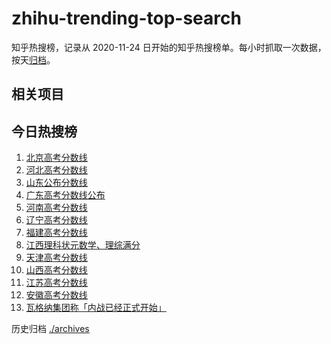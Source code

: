 # zhihu-trending-top-search

知乎热搜榜，记录从 2020-11-24
日开始的知乎热搜榜单。每小时抓取一次数据，按天[归档](./archives)。

## 相关项目

## 今日热搜榜

<!-- BEGIN -->
<!-- 最后更新时间 Sun Jun 25 2023 22:07:02 GMT+0800 (China Standard Time) -->

1. [北京高考分数线](https://www.zhihu.com/search?q=北京高考分数线)
1. [河北高考分数线](https://www.zhihu.com/search?q=河北高考分数线)
1. [山东公布分数线](https://www.zhihu.com/search?q=山东公布分数线)
1. [广东高考分数线公布](https://www.zhihu.com/search?q=广东高考分数线公布)
1. [河南高考分数线](https://www.zhihu.com/search?q=河南高考分数线)
1. [辽宁高考分数线](https://www.zhihu.com/search?q=辽宁高考分数线)
1. [福建高考分数线](https://www.zhihu.com/search?q=福建高考分数线)
1. [江西理科状元数学、理综满分](https://www.zhihu.com/search?q=江西理科状元数学、理综满分)
1. [天津高考分数线](https://www.zhihu.com/search?q=天津高考分数线)
1. [山西高考分数线](https://www.zhihu.com/search?q=山西高考分数线)
1. [江苏高考分数线](https://www.zhihu.com/search?q=江苏高考分数线)
1. [安徽高考分数线](https://www.zhihu.com/search?q=安徽高考分数线)
1. [瓦格纳集团称「内战已经正式开始」](https://www.zhihu.com/search?q=瓦格纳集团称「内战已经正式开始」)

<!-- END -->

历史归档 [./archives](./archives)
